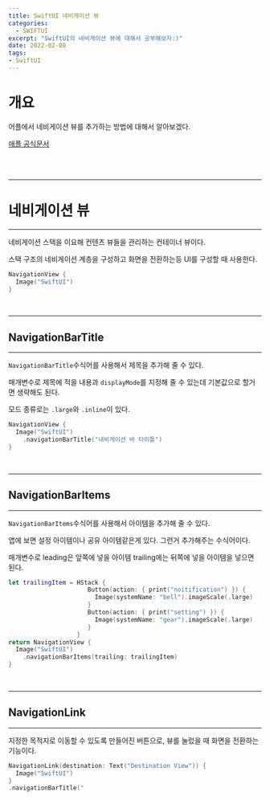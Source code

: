```yaml
---
title: SwiftUI 네비게이션 뷰
categories:
  - SWIFTUI 
excerpt: "SwiftUI의 네비게이션 뷰에 대해서 공부해보자:)"
date: 2022-02-08
tags:
- SwiftUI
---
```




# 개요

어플에서 네비게이션 뷰를 추가하는 방법에 대해서 알아보겠다.


[애플 공식문서](https://developer.apple.com/documentation/swiftui/navigationview)

<br />
<br />

---

# 네비게이션 뷰

---

네비게이션 스택을 이요해 컨텐츠 뷰들을 관리하는 컨테이너 뷰이다.

스택 구조의 네비게이션 계층을 구성하고 화면을 전환하는등 UI를 구성할 때 사용한다.


```swift
NavigationView {
  Image("SwiftUI")
}
```

<br />

---

## NavigationBarTitle

---

`NavigationBarTitle`수식어를 사용해서 제목을 추가해 줄 수 있다. 

매개변수로 제목에 적을 내용과 `displayMode`를 지정해 줄 수 있는데 기본값으로 할거면 생략해도 된다.

모드 종류로는 `.large`와 `.inline`이 있다.

```swift
NavigationView {
  Image("SwiftUI")
    .navigationBarTitle("내비게이션 바 타이틀")
}
```

<br />

---

## NavigationBarItems

---

`NavigationBarItems`수식어를 사용해서 아이템을 추가해 줄 수 있다. 

앱에 보면 설정 아이템이나 공유 아이템같은게 있다. 그런거 추가해주는 수식어이다.

매개변수로 leading은 앞쪽에 넣을 아이템 trailing에는 뒤쪽에 넣을 아이템을 넣으면 된다.

```swift
let trailingItem = HStack {
                      Button(action: { print("noitification") }) {
                        Image(systemName: "bell").imageScale(.large)
                      }
                      Button(action: { print("setting") }) {
                        Image(systemName: "gear").imageScale(.large)
                      }
                   }
return NavigationView {
  Image("SwiftUI")
    .navigationBarItems(trailing: trailingItem)
}
```

<br />

---

## NavigationLink

---

지정한 목적지로 이동할 수 있도록 만들어진 버튼으로, 뷰를 눌렀을 때 화면을 전환하는 기능이다.

```swift
NavigationLink(destination: Text("Destination View")) {
  Image("SwiftUI")
}
.navigationBarTitle("
